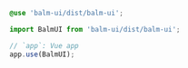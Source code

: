 ```scss
@use 'balm-ui/dist/balm-ui';
```

```js
import BalmUI from 'balm-ui/dist/balm-ui';

// `app`: Vue app
app.use(BalmUI);
```
